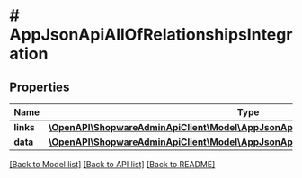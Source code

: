# # AppJsonApiAllOfRelationshipsIntegration

## Properties

Name | Type | Description | Notes
------------ | ------------- | ------------- | -------------
**links** | [**\OpenAPI\ShopwareAdminApiClient\Model\AppJsonApiAllOfRelationshipsIntegrationLinks**](AppJsonApiAllOfRelationshipsIntegrationLinks.md) |  | [optional]
**data** | [**\OpenAPI\ShopwareAdminApiClient\Model\AppJsonApiAllOfRelationshipsIntegrationData**](AppJsonApiAllOfRelationshipsIntegrationData.md) |  | [optional]

[[Back to Model list]](../../README.md#models) [[Back to API list]](../../README.md#endpoints) [[Back to README]](../../README.md)
